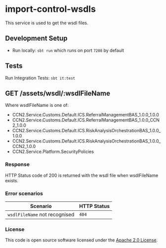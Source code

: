 
# import-control-wsdls

This service is used to get the wsdl files.

## Development Setup
- Run locally: `sbt run` which runs on port `7208` by default

## Tests

Run Integration Tests: `sbt it:test`

## GET /assets/wsdl/:wsdlFileName

Where wsdlFileName is one of:
- CCN2.Service.Customs.Default.ICS.ReferralManagementBAS_1.0.0_1.0.0
- CCN2.Service.Customs.Default.ICS.ReferralManagementBAS_1.0.0_CCN2_1.0.0
- CCN2.Service.Customs.Default.ICS.RiskAnalysisOrchestrationBAS_1.0.0_1.0.0
- CCN2.Service.Customs.Default.ICS.RiskAnalysisOrchestrationBAS_1.0.0_CCN2_1.0.0
- CCN2.Service.Platform.SecurityPolicies

### Response
HTTP Status code of 200 is returned with the wsdl file when wsdlFileName exists.

### Error scenarios
| Scenario | HTTP Status |
| --- | --- |
| `wsdlFileName` not recognised | `404` |

### License

This code is open source software licensed under the [Apache 2.0 License]("http://www.apache.org/licenses/LICENSE-2.0.html").
